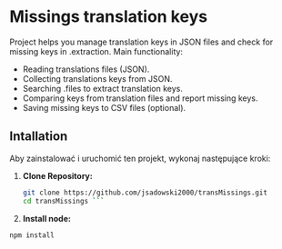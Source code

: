 # Missings translation keys

Project helps you manage translation keys in JSON files and check for missing keys in .extraction. Main functionality:

- Reading translations files  (JSON).
- Collecting translations keys from JSON.
- Searching .files to extract translation keys.
- Comparing  keys from translation files and report missing keys.
- Saving missing keys to CSV files (optional).

## Intallation

Aby zainstalować i uruchomić ten projekt, wykonaj następujące kroki:

1. **Clone Repository:**

   ```bash
   git clone https://github.com/jsadowski2000/transMissings.git
   cd transMissings ```

2. **Install node:**

```bash
npm install
```

